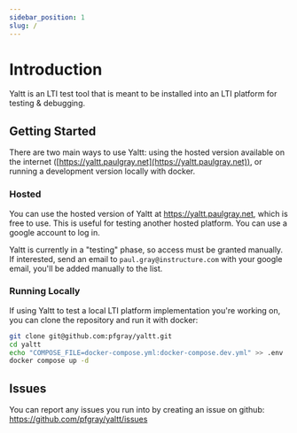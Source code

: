 ```yaml
---
sidebar_position: 1
slug: /
---
```


# Introduction

Yaltt is an LTI test tool that is meant to be installed into an LTI platform for testing & debugging.

## Getting Started

There are two main ways to use Yaltt: using the hosted version available on the internet ([https://yaltt.paulgray.net](https://yaltt.paulgray.net)), or running a development version locally with docker.

### Hosted

You can use the hosted version of Yaltt at https://yaltt.paulgray.net, which is free to use. This is useful for testing another hosted platform.
You can use a google account to log in.

Yaltt is currently in a "testing" phase, so access must be granted manually. If interested, send an email to `paul.gray@instructure.com` with your google email, you'll be added manually to the list.

### Running Locally

If using Yaltt to test a local LTI platform implementation you're working on, you can clone the repository and run it with docker:

```sh
git clone git@github.com:pfgray/yaltt.git
cd yaltt
echo "COMPOSE_FILE=docker-compose.yml:docker-compose.dev.yml" >> .env
docker compose up -d
```

## Issues

You can report any issues you run into by creating an issue on github: https://github.com/pfgray/yaltt/issues

